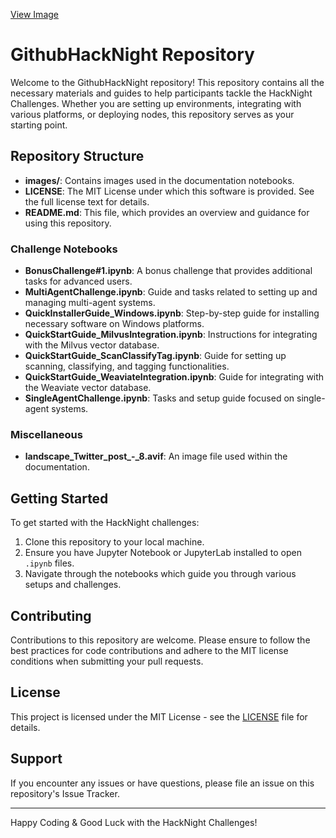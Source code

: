 [View Image](https://github.com/YourGitHubUsername/GithubHackNight/blob/main/images/landscape_Twitter_post_-_8.avif)

# GithubHackNight Repository

Welcome to the GithubHackNight repository! This repository contains all the necessary materials and guides to help participants tackle the HackNight Challenges. Whether you are setting up environments, integrating with various platforms, or deploying nodes, this repository serves as your starting point.

## Repository Structure

- **images/**: Contains images used in the documentation notebooks.
- **LICENSE**: The MIT License under which this software is provided. See the full license text for details.
- **README.md**: This file, which provides an overview and guidance for using this repository.

### Challenge Notebooks

- **BonusChallenge#1.ipynb**: A bonus challenge that provides additional tasks for advanced users.
- **MultiAgentChallenge.ipynb**: Guide and tasks related to setting up and managing multi-agent systems.
- **QuickInstallerGuide_Windows.ipynb**: Step-by-step guide for installing necessary software on Windows platforms.
- **QuickStartGuide_MilvusIntegration.ipynb**: Instructions for integrating with the Milvus vector database.
- **QuickStartGuide_ScanClassifyTag.ipynb**: Guide for setting up scanning, classifying, and tagging functionalities.
- **QuickStartGuide_WeaviateIntegration.ipynb**: Guide for integrating with the Weaviate vector database.
- **SingleAgentChallenge.ipynb**: Tasks and setup guide focused on single-agent systems.

### Miscellaneous

- **landscape_Twitter_post_-_8.avif**: An image file used within the documentation.

## Getting Started

To get started with the HackNight challenges:

1. Clone this repository to your local machine.
2. Ensure you have Jupyter Notebook or JupyterLab installed to open `.ipynb` files.
3. Navigate through the notebooks which guide you through various setups and challenges.

## Contributing

Contributions to this repository are welcome. Please ensure to follow the best practices for code contributions and adhere to the MIT license conditions when submitting your pull requests.

## License

This project is licensed under the MIT License - see the [LICENSE](LICENSE) file for details.

## Support

If you encounter any issues or have questions, please file an issue on this repository's Issue Tracker.

---

Happy Coding & Good Luck with the HackNight Challenges!
